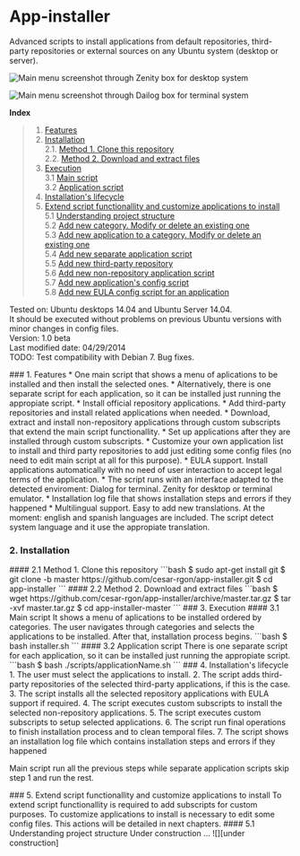 App-installer
=============

Advanced scripts to install applications from default repositories, third-party repositories or external sources on any Ubuntu system (desktop or server).

![Main menu screenshot through Zenity box for desktop system][screenshot zenity]

![Main menu screenshot through Dailog box for terminal system][screenshot dialog]

**Index**
> 1. [Features](#Features)
> 2. [Installation](#Installation)  
> 2.1. [Method 1. Clone this repository](#Clone_this_repository)  
> 2.2. [Method 2. Download and extract files](#Download_files)
> 3. [Execution](#Execution)  
> 3.1 [Main script](#Exec_main_script)  
> 3.2 [Application script](#Exec_app_script)
> 4. [Installation's lifecycle](#Lifecycle)
> 5. [Extend script functionallity and customize applications to install](#Extend_functionallity)  
> 5.1 [Understanding project structure](#Understanding_project_structure)  
> 5.2 [Add new category. Modify or delete an existing one](#Add_new_application)  
> 5.3 [Add new application to a category. Modify or delete an existing one](#Add_new_script)  
> 5.4 [Add new separate application script](#Add_new_repository)  
> 5.5 [Add new third-party repository](#Add_new_non_repo_application)  
> 5.6 [Add new non-repository application script](#Add_new_config_script)  
> 5.7 [Add new application's config script](#Add_new_config_script)  
> 5.8 [Add new EULA config script for an application](#Add_new_eula_script)


Tested on: Ubuntu desktops 14.04 and Ubuntu Server 14.04.  
It should be executed without problems on previous Ubuntu versions with minor changes in config files.  
Version: 1.0 beta  
Last modified date: 04/29/2014  
TODO: Test compatibility with Debian 7. Bug fixes.

<a name="Features"/>
### 1. Features
* One main script that shows a menu of aplications to be installed and then install the selected ones.
* Alternatively, there is one separate script for each application, so it can be installed just running the appropiate script.
* Install official repository applications.
* Add third-party repositories and install related applications when needed.
* Download, extract and install non-repository applications through custom subscripts that extend the main script functionallity.
* Set up applications after they are installed through custom subscripts.
* Customize your own application list to install and third party repositories to add just editing some config files (no need to edit main script at all for this purpose).
* EULA support. Install applications automatically with no need of user interaction to accept legal terms of the application.
* The script runs with an interface adapted to the detected enviroment: Dialog for terminal. Zenity for desktop or terminal emulator.
* Installation log file that shows installation steps and errors if they happened
* Multilingual support. Easy to add new translations. At the moment: english and spanish languages are included. The script detect system language and it use the appropiate translation.

<a name="Installation"/>

### 2. Installation
<a name="Clone_this_repository"/>
#### 2.1 Method 1. Clone this repository
```bash
$ sudo apt-get install git
$ git clone -b master https://github.com/cesar-rgon/app-installer.git
$ cd app-installer
```

<a name="Download_files"/>
#### 2.2 Method 2. Download and extract files
```bash
$ wget https://github.com/cesar-rgon/app-installer/archive/master.tar.gz
$ tar -xvf master.tar.gz
$ cd app-installer-master
```
<a name="Execution"/>
### 3. Execution
<a name="Exec_main_script"/>
#### 3.1 Main script
It shows a menu of aplications to be installed ordered by categories. The user navigates through categories and selects the applications to be installed. After that, installation process begins.
```bash
$ bash installer.sh
```
<a name="Exec_app_script"/>
#### 3.2 Application script
There is one separate script for each application, so it can be installed just running the appropiate script.
```bash
$ bash ./scripts/applicationName.sh
```
<a name="Lifecycle"/>
### 4. Installation's lifecycle
1. The user must select the applications to install.
2. The script adds third-party repositories of the selected third-party applications, if this is the case.
3. The script installs all the selected repository applications with EULA support if required.
4. The script executes custom subscripts to install the selected non-repository applications.
5. The script executes custom subscripts to setup selected applications.
6. The script run final operations to finish installation process and to clean temporal files.
7. The script shows an installation log file which contains installation steps and errors if they happened

Main script run all the previous steps while separate application scripts skip step 1 and run the rest.

<a name="Extend_functionallity"/>
### 5. Extend script functionallity and customize applications to install
To extend script functionallity is required to add subscripts for custom purposes. To customize applications to install is necessary to edit some config files. This actions will be detailed in next chapters.

<a name="Understanding_project_structure"/>
#### 5.1 Understanding project structure
Under construction ...  
![][under construction]

<!--
<a name="Add_new_actegory"/>
#### Add new category. Modify or delete an existing one.

<a name="Add_new_application"/>
#### Add new application to a category. Modify or delete an existing one.

<a name="Add_new_script"/>
#### Add new separate application script.

<a name="Add_new_repository"/>
#### Add new third-party repository.

<a name="Add_new_non_repo_application"/>
#### Add new non-repository application script.

<a name="Add_new_config_script"/>
#### Add new application's config script.

<a name="Add_new_eula_script"/>
#### Add new EULA config script for an application.
-->

<!-- References -->
[under construction]:http://1.bp.blogspot.com/_qgWWAMk9DLU/R0_rG8oIQWI/AAAAAAAAAdI/DjY32PC6Wu4/s200/xanderrun-tux-construction-8454.png
[screenshot dialog]:http://cesar-rgon.github.io/app-installer/images/screenshots/screenshot-dialog.jpg
[screenshot zenity]:http://cesar-rgon.github.io/app-installer/images/screenshots/screenshot-zenity.jpg

